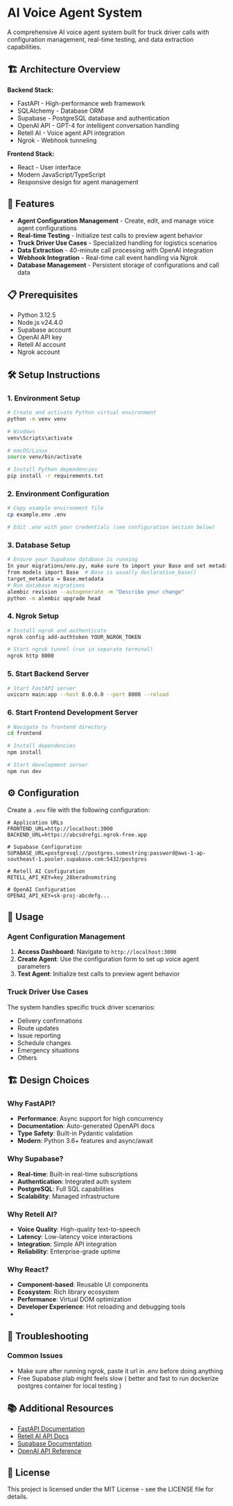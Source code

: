 # AI Voice Agent System

A comprehensive AI voice agent system built for truck driver calls with configuration management, real-time testing, and data extraction capabilities.

## 🏗️ Architecture Overview

**Backend Stack:**
- FastAPI - High-performance web framework
- SQLAlchemy - Database ORM
- Supabase - PostgreSQL database and authentication
- OpenAI API - GPT-4 for intelligent conversation handling
- Retell AI - Voice agent API integration
- Ngrok - Webhook tunneling

**Frontend Stack:**
- React - User interface
- Modern JavaScript/TypeScript
- Responsive design for agent management

## 🚀 Features

- **Agent Configuration Management** - Create, edit, and manage voice agent configurations
- **Real-time Testing** - Initialize test calls to preview agent behavior
- **Truck Driver Use Cases** - Specialized handling for logistics scenarios
- **Data Extraction** - 40-minute call processing with OpenAI integration
- **Webhook Integration** - Real-time call event handling via Ngrok
- **Database Management** - Persistent storage of configurations and call data

## 📋 Prerequisites

- Python 3.12.5
- Node.js v24.4.0
- Supabase account
- OpenAI API key
- Retell AI account
- Ngrok account

## 🛠️ Setup Instructions

### 1. Environment Setup

```bash
# Create and activate Python virtual environment
python -m venv venv

# Windows
venv\Scripts\activate

# macOS/Linux  
source venv/bin/activate

# Install Python dependencies
pip install -r requirements.txt
```

### 2. Environment Configuration

```bash
# Copy example environment file
cp example.env .env

# Edit .env with your credentials (see configuration section below)
```

### 3. Database Setup

```bash
# Ensure your Supabase database is running
In your migrations/env.py, make sure to import your Base and set metadata:
from models import Base  # Base is usually declarative_base()
target_metadata = Base.metadata
# Run database migrations
alembic revision --autogenerate -m "Describe your change"
python -m alembic upgrade head

```

### 4. Ngrok Setup

```bash
# Install ngrok and authenticate
ngrok config add-authtoken YOUR_NGROK_TOKEN

# Start ngrok tunnel (run in separate terminal)
ngrok http 8000
```

### 5. Start Backend Server

```bash
# Start FastAPI server
uvicorn main:app --host 0.0.0.0 --port 8000 --reload
```

### 6. Start Frontend Development Server

```bash
# Navigate to frontend directory
cd frontend

# Install dependencies
npm install

# Start development server
npm run dev
```

## ⚙️ Configuration

Create a `.env` file with the following configuration:

```env
# Application URLs
FRONTEND_URL=http://localhost:3000
BACKEND_URL=https://abcsdrefgi.ngrok-free.app

# Supabase Configuration
SUPABASE_URL=postgresql://postgres.somestring:password@aws-1-ap-southeast-1.pooler.supabase.com:5432/postgres

# Retell AI Configuration  
RETELL_API_KEY=key_28beradnomstring

# OpenAI Configuration
OPENAI_API_KEY=sk-proj-abcdefg...

```

## 🎯 Usage

### Agent Configuration Management

1. **Access Dashboard**: Navigate to `http://localhost:3000`
2. **Create Agent**: Use the configuration form to set up voice agent parameters
3. **Test Agent**: Initialize test calls to preview agent behavior

### Truck Driver Use Cases

The system handles specific truck driver scenarios:
- Delivery confirmations
- Route updates
- Issue reporting
- Schedule changes
- Emergency situations
- Others


## 🏗️ Design Choices

### Why FastAPI?
- **Performance**: Async support for high concurrency
- **Documentation**: Auto-generated OpenAPI docs
- **Type Safety**: Built-in Pydantic validation
- **Modern**: Python 3.6+ features and async/await

### Why Supabase?
- **Real-time**: Built-in real-time subscriptions
- **Authentication**: Integrated auth system
- **PostgreSQL**: Full SQL capabilities
- **Scalability**: Managed infrastructure

### Why Retell AI?
- **Voice Quality**: High-quality text-to-speech
- **Latency**: Low-latency voice interactions
- **Integration**: Simple API integration
- **Reliability**: Enterprise-grade uptime

### Why React?
- **Component-based**: Reusable UI components  
- **Ecosystem**: Rich library ecosystem
- **Performance**: Virtual DOM optimization
- **Developer Experience**: Hot reloading and debugging tools
- 
## 🚨 Troubleshooting

### Common Issues
- Make sure after running ngrok, paste it url in .env before doing anything
- Free Supabase plab might feels slow ( better and fast to run dockerize postgres container for local testing )

## 📚 Additional Resources

- [FastAPI Documentation](https://fastapi.tiangolo.com/)
- [Retell AI API Docs](https://docs.retellai.com/)
- [Supabase Documentation](https://supabase.com/docs)
- [OpenAI API Reference](https://platform.openai.com/docs/)


## 📄 License

This project is licensed under the MIT License - see the LICENSE file for details.
